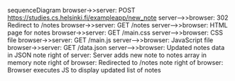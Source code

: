 sequenceDiagram
    browser->>server: POST https://studies.cs.helsinki.fi/exampleapp/new_note
    server-->>browser: 302 Redirect to /notes
    browser->>server: GET /notes
    server-->>browser: HTML page for notes
    browser->>server: GET /main.css
    server-->>browser: CSS file
    browser->>server: GET /main.js
    server-->>browser: JavaScript file
    browser->>server: GET /data.json
    server-->>browser: Updated notes data in JSON
    note right of server: Server adds new note to notes array in memory
    note right of browser: Redirected to /notes
    note right of browser: Browser executes JS to display updated list of notes
